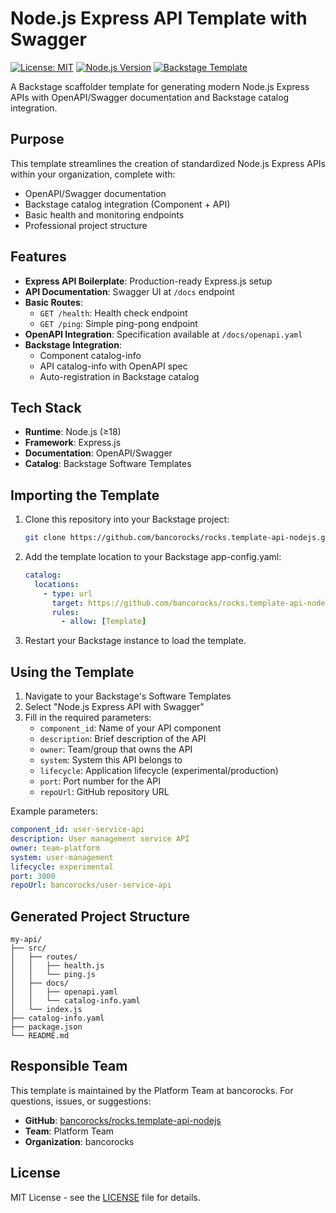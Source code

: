 # Node.js Express API Template with Swagger

[![License: MIT](https://img.shields.io/badge/License-MIT-yellow.svg)](https://opensource.org/licenses/MIT)
[![Node.js Version](https://img.shields.io/badge/node-%3E%3D18-brightgreen)](https://nodejs.org)
[![Backstage Template](https://img.shields.io/badge/Backstage-Template-blueviolet)](https://backstage.io/docs/features/software-templates/writing-templates)

A Backstage scaffolder template for generating modern Node.js Express APIs with OpenAPI/Swagger documentation and Backstage catalog integration.

## Purpose

This template streamlines the creation of standardized Node.js Express APIs within your organization, complete with:
- OpenAPI/Swagger documentation
- Backstage catalog integration (Component + API)
- Basic health and monitoring endpoints
- Professional project structure

## Features

- **Express API Boilerplate**: Production-ready Express.js setup
- **API Documentation**: Swagger UI at `/docs` endpoint
- **Basic Routes**:
  - `GET /health`: Health check endpoint
  - `GET /ping`: Simple ping-pong endpoint
- **OpenAPI Integration**: Specification available at `/docs/openapi.yaml`
- **Backstage Integration**: 
  - Component catalog-info
  - API catalog-info with OpenAPI spec
  - Auto-registration in Backstage catalog

## Tech Stack

- **Runtime**: Node.js (≥18)
- **Framework**: Express.js
- **Documentation**: OpenAPI/Swagger
- **Catalog**: Backstage Software Templates

## Importing the Template

1. Clone this repository into your Backstage project:
   ```bash
   git clone https://github.com/bancorocks/rocks.template-api-nodejs.git
   ```

2. Add the template location to your Backstage app-config.yaml:
   ```yaml
   catalog:
     locations:
       - type: url
         target: https://github.com/bancorocks/rocks.template-api-nodejs/blob/main/template.yaml
         rules:
           - allow: [Template]
   ```

3. Restart your Backstage instance to load the template.

## Using the Template

1. Navigate to your Backstage's Software Templates
2. Select "Node.js Express API with Swagger"
3. Fill in the required parameters:
   - `component_id`: Name of your API component
   - `description`: Brief description of the API
   - `owner`: Team/group that owns the API
   - `system`: System this API belongs to
   - `lifecycle`: Application lifecycle (experimental/production)
   - `port`: Port number for the API
   - `repoUrl`: GitHub repository URL

Example parameters:
```yaml
component_id: user-service-api
description: User management service API
owner: team-platform
system: user-management
lifecycle: experimental
port: 3000
repoUrl: bancorocks/user-service-api
```

## Generated Project Structure

```
my-api/
├── src/
│   ├── routes/
│   │   ├── health.js
│   │   └── ping.js
│   ├── docs/
│   │   ├── openapi.yaml
│   │   └── catalog-info.yaml
│   └── index.js
├── catalog-info.yaml
├── package.json
└── README.md
```

## Responsible Team

This template is maintained by the Platform Team at bancorocks. For questions, issues, or suggestions:

- **GitHub**: [bancorocks/rocks.template-api-nodejs](https://github.com/bancorocks/rocks.template-api-nodejs)
- **Team**: Platform Team
- **Organization**: bancorocks

## License

MIT License - see the [LICENSE](LICENSE) file for details.
